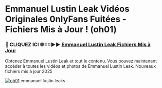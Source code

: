 # Emmanuel Lustin Leak Vidéos Originales 0nlyFans Fuitées - Fichiers Mis à Jour ! (oh01)

<h3>🔴 CLIQUEZ ICI 🌐==►► <a href="https://tinyurl.com/2pmr4ezf" rel="nofollow">Emmanuel Lustin Leak Fichiers Mis à Jour</a></h3>

Obtenez Emmanuel Lustin Leak et tout le contenu. Vous pouvez maintenant accéder à toutes les vidéos et photos de Emmanuel Lustin Leak. Nouveaux fichiers mis à jour 2025

[![oh01](https://i.imgur.com/6SNvagu.gif)](https://tinyurl.com/2pmr4ezf)
emmanuel lustin leaks
